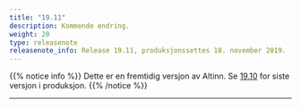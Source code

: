 ```yaml
---
title: "19.11"
description: Kommende endring.
weight: 20
type: releasenote
releasenote_info: Release 19.11, produksjonssettes 18. november 2019.
---
```

{{% notice info %}}
Dette er en fremtidig versjon av Altinn. Se [19.10](../19-10) for siste versjon i produksjon.
{{% /notice %}}
***
